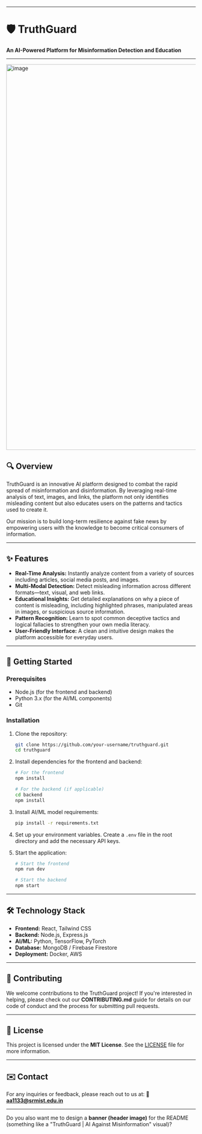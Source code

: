 

---

# 🛡️ TruthGuard

**An AI-Powered Platform for Misinformation Detection and Education**

---
<img width="1024" height="1024" alt="image" src="https://github.com/user-attachments/assets/c545e31e-ad55-4f7b-b9f7-9dce1279c1b0" />


## 🔍 Overview

TruthGuard is an innovative AI platform designed to combat the rapid spread of misinformation and disinformation. By leveraging real-time analysis of text, images, and links, the platform not only identifies misleading content but also educates users on the patterns and tactics used to create it.

Our mission is to build long-term resilience against fake news by empowering users with the knowledge to become critical consumers of information.

---

## ✨ Features

* **Real-Time Analysis:** Instantly analyze content from a variety of sources including articles, social media posts, and images.
* **Multi-Modal Detection:** Detect misleading information across different formats—text, visual, and web links.
* **Educational Insights:** Get detailed explanations on why a piece of content is misleading, including highlighted phrases, manipulated areas in images, or suspicious source information.
* **Pattern Recognition:** Learn to spot common deceptive tactics and logical fallacies to strengthen your own media literacy.
* **User-Friendly Interface:** A clean and intuitive design makes the platform accessible for everyday users.

---

## 🚀 Getting Started

### Prerequisites

* Node.js (for the frontend and backend)
* Python 3.x (for the AI/ML components)
* Git

### Installation

1. Clone the repository:

   ```bash
   git clone https://github.com/your-username/truthguard.git
   cd truthguard
   ```

2. Install dependencies for the frontend and backend:

   ```bash
   # For the frontend
   npm install

   # For the backend (if applicable)
   cd backend
   npm install
   ```

3. Install AI/ML model requirements:

   ```bash
   pip install -r requirements.txt
   ```

4. Set up your environment variables.
   Create a `.env` file in the root directory and add the necessary API keys.

5. Start the application:

   ```bash
   # Start the frontend
   npm run dev

   # Start the backend
   npm start
   ```

---

## 🛠️ Technology Stack

* **Frontend:** React, Tailwind CSS
* **Backend:** Node.js, Express.js
* **AI/ML:** Python, TensorFlow, PyTorch
* **Database:** MongoDB / Firebase Firestore
* **Deployment:** Docker, AWS

---

## 🤝 Contributing

We welcome contributions to the TruthGuard project!
If you're interested in helping, please check out our **CONTRIBUTING.md** guide for details on our code of conduct and the process for submitting pull requests.

---

## 📝 License

This project is licensed under the **MIT License**.
See the [LICENSE](LICENSE) file for more information.

---

## ✉️ Contact

For any inquiries or feedback, please reach out to us at:
📧 **[aa1133@srmist.edu.in](mailto:aa1133@srmist.edu.in)**

---


Do you also want me to design a **banner (header image)** for the README (something like a "TruthGuard | AI Against Misinformation" visual)?
